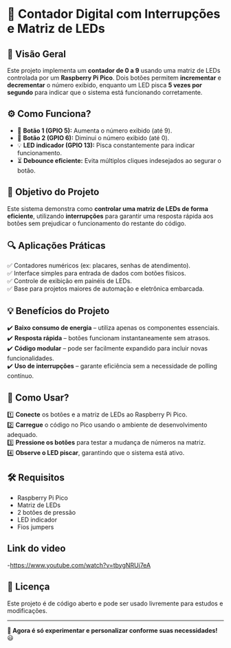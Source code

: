 # 📘 Contador Digital com Interrupções e Matriz de LEDs

## 📌 Visão Geral  
Este projeto implementa um **contador de 0 a 9** usando uma matriz de LEDs controlada por um **Raspberry Pi Pico**. Dois botões permitem **incrementar** e **decrementar** o número exibido, enquanto um LED pisca **5 vezes por segundo** para indicar que o sistema está funcionando corretamente.  

## ⚙️ Como Funciona?  
- 🔼 **Botão 1 (GPIO 5):** Aumenta o número exibido (até 9).  
- 🔽 **Botão 2 (GPIO 6):** Diminui o número exibido (até 0).  
- 💡 **LED indicador (GPIO 13):** Pisca constantemente para indicar funcionamento.  
- ⏳ **Debounce eficiente:** Evita múltiplos cliques indesejados ao segurar o botão.  

## 🎯 Objetivo do Projeto  
Este sistema demonstra como **controlar uma matriz de LEDs de forma eficiente**, utilizando **interrupções** para garantir uma resposta rápida aos botões sem prejudicar o funcionamento do restante do código.  

## 🔍 Aplicações Práticas  
✅ Contadores numéricos (ex: placares, senhas de atendimento).  
✅ Interface simples para entrada de dados com botões físicos.  
✅ Controle de exibição em painéis de LEDs.  
✅ Base para projetos maiores de automação e eletrônica embarcada.  

## 💡 Benefícios do Projeto  
✔️ **Baixo consumo de energia** – utiliza apenas os componentes essenciais.  
✔️ **Resposta rápida** – botões funcionam instantaneamente sem atrasos.  
✔️ **Código modular** – pode ser facilmente expandido para incluir novas funcionalidades.  
✔️ **Uso de interrupções** – garante eficiência sem a necessidade de polling contínuo.  

## 🚀 Como Usar?  
1️⃣ **Conecte** os botões e a matriz de LEDs ao Raspberry Pi Pico.  
2️⃣ **Carregue** o código no Pico usando o ambiente de desenvolvimento adequado.  
3️⃣ **Pressione os botões** para testar a mudança de números na matriz.  
4️⃣ **Observe o LED piscar**, garantindo que o sistema está ativo.  

## 🛠️ Requisitos  
- Raspberry Pi Pico  
- Matriz de LEDs  
- 2 botões de pressão  
- LED indicador  
- Fios jumpers  

## Link do video

-https://www.youtube.com/watch?v=tbygNRUj7eA



## 📜 Licença  
Este projeto é de código aberto e pode ser usado livremente para estudos e modificações.  

---

**🤖 Agora é só experimentar e personalizar conforme suas necessidades!** 😃  
